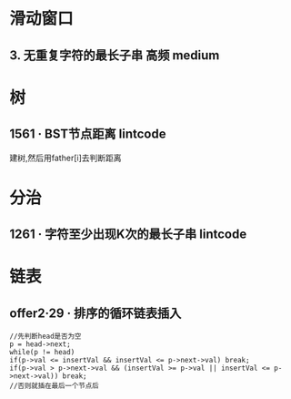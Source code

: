 # 滑动窗口

## 3. 无重复字符的最长子串 高频 medium

# 树

## 1561 · BST节点距离 lintcode

建树,然后用father[i]去判断距离

# 分治

## 1261 · 字符至少出现K次的最长子串 lintcode

# 链表

## offer2·29 · 排序的循环链表插入
```
//先判断head是否为空
p = head->next;
while(p != head)
if(p->val <= insertVal && insertVal <= p->next->val) break;
if(p->val > p->next->val && (insertVal >= p->val || insertVal <= p->next->val)) break;
//否则就插在最后一个节点后
```


















